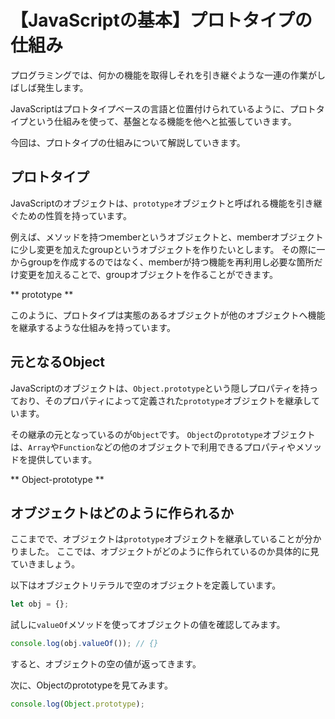 # 【JavaScriptの基本】プロトタイプの仕組み

プログラミングでは、何かの機能を取得しそれを引き継ぐような一連の作業がしばしば発生します。

JavaScriptはプロトタイプベースの言語と位置付けられているように、プロトタイプという仕組みを使って、基盤となる機能を他へと拡張していきます。

今回は、プロトタイプの仕組みについて解説していきます。


## プロトタイプ
JavaScriptのオブジェクトは、```prototype```オブジェクトと呼ばれる機能を引き継ぐための性質を持っています。

例えば、メソッドを持つmemberというオブジェクトと、memberオブジェクトに少し変更を加えたgroupというオブジェクトを作りたいとします。
その際に一からgroupを作成するのではなく、memberが持つ機能を再利用し必要な箇所だけ変更を加えることで、groupオブジェクトを作ることができます。

** prototype **

このように、プロトタイプは実態のあるオブジェクトが他のオブジェクトへ機能を継承するような仕組みを持っています。

## 元となるObject
JavaScriptのオブジェクトは、```Object.prototype```という隠しプロパティを持っており、そのプロパティによって定義された```prototype```オブジェクトを継承しています。

その継承の元となっているのが```Object```です。
```Object```の```prototype```オブジェクトは、```Array```や```Function```などの他のオブジェクトで利用できるプロパティやメソッドを提供しています。

** Object-prototype **

## オブジェクトはどのように作られるか
ここまでで、オブジェクトは```prototype```オブジェクトを継承していることが分かりました。
ここでは、オブジェクトがどのように作られているのか具体的に見ていきましょう。

以下はオブジェクトリテラルで空のオブジェクトを定義しています。
```javascript
let obj = {};
 ```

試しに```valueOf```メソッドを使ってオブジェクトの値を確認してみます。
```javascript
console.log(obj.valueOf()); // {}
```
すると、オブジェクトの空の値が返ってきます。

次に、Objectのprototypeを見てみます。
```javascript
console.log(Object.prototype);
```

